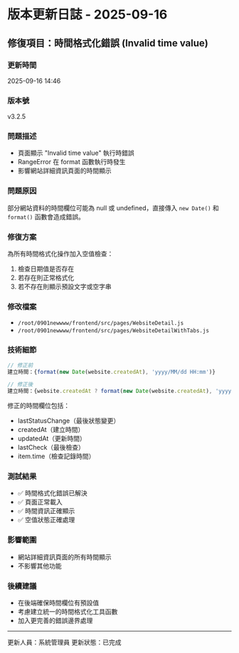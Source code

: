 # 版本更新日誌 - 2025-09-16

## 修復項目：時間格式化錯誤 (Invalid time value)

### 更新時間
2025-09-16 14:46

### 版本號
v3.2.5

### 問題描述
- 頁面顯示 "Invalid time value" 執行時錯誤
- RangeError 在 format 函數執行時發生
- 影響網站詳細資訊頁面的時間顯示

### 問題原因
部分網站資料的時間欄位可能為 null 或 undefined，直接傳入 `new Date()` 和 `format()` 函數會造成錯誤。

### 修復方案
為所有時間格式化操作加入空值檢查：
1. 檢查日期值是否存在
2. 若存在則正常格式化
3. 若不存在則顯示預設文字或空字串

### 修改檔案
- `/root/0901newwww/frontend/src/pages/WebsiteDetail.js`
- `/root/0901newwww/frontend/src/pages/WebsiteDetailWithTabs.js`

### 技術細節
```javascript
// 修正前
建立時間：{format(new Date(website.createdAt), 'yyyy/MM/dd HH:mm')}

// 修正後
建立時間：{website.createdAt ? format(new Date(website.createdAt), 'yyyy/MM/dd HH:mm') : '未知'}
```

修正的時間欄位包括：
- lastStatusChange（最後狀態變更）
- createdAt（建立時間）
- updatedAt（更新時間）
- lastCheck（最後檢查）
- item.time（檢查記錄時間）

### 測試結果
- ✅ 時間格式化錯誤已解決
- ✅ 頁面正常載入
- ✅ 時間資訊正確顯示
- ✅ 空值狀態正確處理

### 影響範圍
- 網站詳細資訊頁面的所有時間顯示
- 不影響其他功能

### 後續建議
- 在後端確保時間欄位有預設值
- 考慮建立統一的時間格式化工具函數
- 加入更完善的錯誤邊界處理

---
更新人員：系統管理員
更新狀態：已完成